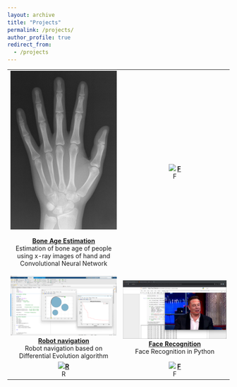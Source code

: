 ```yaml
---
layout: archive
title: "Projects"
permalink: /projects/
author_profile: true
redirect_from:
  - /projects
---
```


| | |
|:-------------------------:|:-------------------------:|
| ![](/images/bone-age-estimation.jpg)<p align="center">[**Bone Age Estimation**](https://github.com/Armin-Abdollahi/Bone-Age-Estimation) <br> Estimation of bone age of people using x-ray images of hand and Convolutional Neural Network | ![](/images/) [**F**]() <br> F|
| ![](/images/robot-navigation.png)[**Robot navigation**](https://github.com/Armin-Abdollahi/Robot-Navigation) <br> Robot navigation based on Differential Evolution algorithm | ![](/images/face-recognition.png) [**Face Recognition**](https://github.com/Armin-Abdollahi/Face-Recognition) <br> Face Recognition in Python|
| ![](/images/)[**R**]() <br> R | ![](/images/) [**F**]() <br> F|
